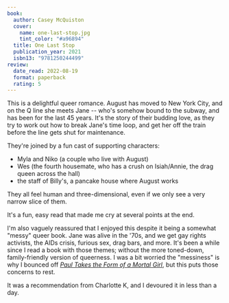 ```yaml
---
book:
  author: Casey McQuiston
  cover:
    name: one-last-stop.jpg
    tint_color: "#a96894"
  title: One Last Stop
  publication_year: 2021
  isbn13: "9781250244499"
review:
  date_read: 2022-08-19
  format: paperback
  rating: 5
---
```


This is a delightful queer romance.
August has moved to New York City, and on the Q line she meets Jane -- who's somehow bound to the subway, and has been for the last 45 years.
It's the story of their budding love, as they try to work out how to break Jane's time loop, and get her off the train before the line gets shut for maintenance.

They're joined by a fun cast of supporting characters:

* Myla and Niko (a couple who live with August)
* Wes (the fourth housemate, who has a crush on Isiah/Annie, the drag queen across the hall)
* the staff of Billy's, a pancake house where August works

They all feel human and three-dimensional, even if we only see a very narrow slice of them.

It's a fun, easy read that made me cry at several points at the end.

I'm also vaguely reassured that I enjoyed this despite it being a somewhat "messy" queer book.
Jane was alive in the '70s, and we get gay rights activists, the AIDs crisis, furious sex, drag bars, and more.
It's been a while since I read a book with those themes; without the more toned-down, family-friendly version of queerness.
I was a bit worried the "messiness" is why I bounced off [*Paul Takes the Form of a Mortal Girl*](/reviews/paul-takes-the-form-of-a-mortal-girl/), but this puts those concerns to rest.

It was a recommendation from Charlotte K, and I devoured it in less than a day.
